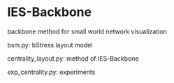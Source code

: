 # IES-Backbone
backbone method for small world network visualization

bsm.py: bStress layout model

centrality_layout.py: method of IES-Backbone

exp_centrality.py: experiments
